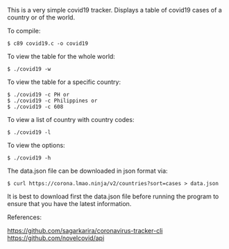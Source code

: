 This is a very simple covid19 tracker.
Displays a table of covid19 cases of a country or of the world.


To compile:

	$ c89 covid19.c -o covid19

To view the table for the whole world:

	$ ./covid19 -w

To view the table for a specific country:

	$ ./covid19 -c PH or
	$ ./covid19 -c Philippines or
	$ ./covid19 -c 608

To view a list of country with country codes:

	$ ./covid19 -l

To view the options:

	$ ./covid19 -h


The data.json file can be downloaded in json format via:

	$ curl https://corona.lmao.ninja/v2/countries?sort=cases > data.json

It is best to download first the data.json file before running the
program to ensure that you have the latest information.

References:

https://github.com/sagarkarira/coronavirus-tracker-cli  
https://github.com/novelcovid/api

